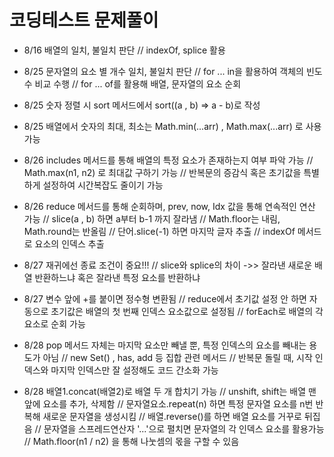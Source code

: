# 코딩테스트 문제풀이
- 8/16 배열의 일치, 불일치 판단 // indexOf, splice 활용
  
- 8/25 문자열의 요소 별 개수 일치, 불일치 판단 // for ... in을 활용하여 객체의 빈도수 비교 수행 // for ... of를 활용해 배열, 문자열의 요소 순회
  
- 8/25 숫자 정렬 시 sort 메서드에서 sort((a , b) => a - b)로 작성
  
- 8/25 배열에서 숫자의 최대, 최소는 Math.min(...arr) , Math.max(...arr) 로 사용 가능
  
- 8/26 includes 메서드를 통해 배열의 특정 요소가 존재하는지 여부 파악 가능 // Math.max(n1, n2) 로 최대값 구하기 가능 // 반복문의 증감식 혹은 초기값을 특별하게 설정하여 시간복잡도 줄이기 가능
  
- 8/26 reduce 메서드를 통해 순회하며, prev, now, Idx 값을 통해 연속적인 연산 가능 // slice(a , b) 하면 a부터 b-1 까지 잘라냄 // Math.floor는 내림, Math.round는 반올림 // 단어.slice(-1) 하면 마지막 글자 추출 // indexOf 메서드로 요소의 인덱스 추출

- 8/27 재귀에선 종료 조건이 중요!!! // slice와 splice의 차이 ->> 잘라낸 새로운 배열 반환하느냐 혹은 잘라낸 특정 요소를 반환하냐

- 8/27 변수 앞에 +를 붙이면 정수형 변환됨 // reduce에서 초기값 설정 안 하면 자동으로 초기값은 배열의 첫 번째 인덱스 요소값으로 설정됨 // forEach로 배열의 각 요소로 순회 가능

- 8/28 pop 메서드 자체는 마지막 요소만 빼낼 뿐, 특정 인덱스의 요소를 빼내는 용도가 아님 // new Set() , has, add 등 집합 관련 메서드 // 반복문 돌릴 때, 시작 인덱스와 마지막 인덱스만 잘 설정해도 코드 간소화 가능

- 8/28 배열1.concat(배열2)로 배열 두 개 합치기 가능 // unshift, shift는 배열 맨 앞에 요소를 추가, 삭제함 // 문자열요소.repeat(n) 하면 특정 문자열 요소를 n번 반복해 새로운 문자열을 생성시킴 // 배열.reverse()를 하면 배열 요소를 거꾸로 뒤집음 // 문자열을 스프레드연산자 '...'으로 펼치면 문자열의 각 인덱스 요소를 활용가능 // Math.floor(n1 / n2) 을 통해 나눗셈의 몫을 구할 수 있음 
